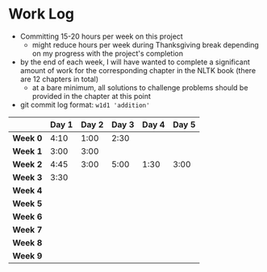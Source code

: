 # Work Log

* Committing 15-20 hours per week on this project
  * might reduce hours per week during Thanksgiving break depending on my progress with the project's completion
* by the end of each week, I will have wanted to complete a significant amount of work for the corresponding chapter in the NLTK book (there are 12 chapters in total)
  * at a bare minimum, all solutions to challenge problems should be provided in the chapter at this point
* git commit log format: `w1d1 'addition'`

|            | Day 1 | Day 2 | Day 3 | Day 4 | Day 5 |
| ---------- | ----- | ----- | ----- | ----- | ----- |
| **Week 0** | 4:10  | 1:00  | 2:30  |       |       |
| **Week 1** | 3:00  | 3:00  |       |       |       |
| **Week 2** | 4:45  | 3:00  | 5:00  | 1:30  | 3:00  |
| **Week 3** | 3:30  |       |       |       |       |
| **Week 4** |       |       |       |       |       |
| **Week 5** |       |       |       |       |       |
| **Week 6** |       |       |       |       |       |
| **Week 7** |       |       |       |       |       |
| **Week 8** |       |       |       |       |       |
| **Week 9** |       |       |       |       |       |

